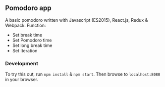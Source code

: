 ## Pomodoro app

A basic pomodoro written with Javascript (ES2015), React.js, Redux & Webpack.
Function:

* Set break time
* Set Pomodoro time
* Set long break time
* Set Iteration

### Development

To try this out, run `npm install` & `npm start`.  Then browse to `localhost:8080` in your browser.

